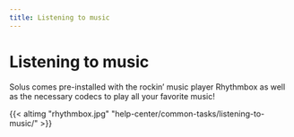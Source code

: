 ```yaml
---
title: Listening to music
---
```

# Listening to music

Solus comes pre-installed with the rockin’ music player Rhythmbox as well as the necessary codecs to play all your favorite music!

{{< altimg "rhythmbox.jpg" "help-center/common-tasks/listening-to-music/" >}}
